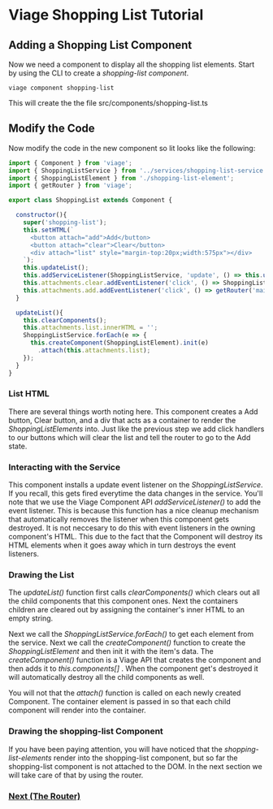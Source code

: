 # Viage Shopping List Tutorial

## Adding a Shopping List Component
Now we need a component to display all the shopping list elements. Start by using the CLI to create a *shopping-list component*.

``` viage component shopping-list ```

This will create the the file src/components/shopping-list.ts

## Modify the Code
Now modify the code in the new component so lit looks like the following:

```Javascript
import { Component } from 'viage';
import { ShoppingListService } from '../services/shopping-list-service';
import { ShoppingListElement } from './shopping-list-element';
import { getRouter } from 'viage';

export class ShoppingList extends Component {

  constructor(){
    super('shopping-list');
    this.setHTML(`
      <button attach="add">Add</button>
      <button attach="clear">Clear</button>
      <div attach="list" style="margin-top:20px;width:575px"></div>
    `);
    this.updateList();
    this.addServiceListener(ShoppingListService, 'update', () => this.updateList());
    this.attachments.clear.addEventListener('click', () => ShoppingListService.clear());
    this.attachments.add.addEventListener('click', () => getRouter('main').go('#add'));
  }

  updateList(){
    this.clearComponents();
    this.attachments.list.innerHTML = '';
    ShoppingListService.forEach(e => {
      this.createComponent(ShoppingListElement).init(e)
        .attach(this.attachments.list);
    });
  }
}
```

### List HTML
There are several things worth noting here. This component creates a Add button, Clear button, and a div that acts as a container to render the *ShoppingListElements* into. Just like the previous step we add click handlers to our buttons which will clear the list and tell the router to go to the Add state.

### Interacting with the Service
This component installs a update event listener on the *ShoppingListService*. If you recall, this gets fired everytime the data changes in the service. You'll note that we use the Viage Component API  *addServiceListener()* to add the event listener. This is because this function has a nice cleanup mechanism that automatically removes the listener when this component gets destroyed. It is not neccesary to do this with event listeners in the owning component's HTML. This due to the fact that the Component will destroy its HTML elements when it goes away which in turn destroys the event listeners.

### Drawing the List
The *updateList()* function first calls *clearComponents()* which clears out all the child components that this component ones. Next the containers children are cleared out by assigning the container's inner HTML to an empty string.

Next we call the *ShoppingListService.forEach()* to get each element from the service. Next we call the *createComponent()* function to create the *ShoppingListElement* and then init it with the item's data. The *createComponent()* function is a Viage API that creates the component and then adds it to *this.components[]* . When the component get's destroyed it will automatically destroy all the child components as well.

You will not that the *attach()* function is called on each newly created Component. The container element is passed in so that each child component will render into the container.

### Drawing the shopping-list Component
If you have been paying attention, you will have noticed that the *shopping-list-elements* render into the shopping-list component, but so far the shopping-list component is not attached to the DOM. In the next section we will take care of that by using the router.

### [Next (The Router)](docs/routes.md)
